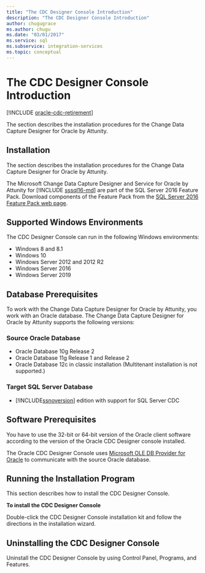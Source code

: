 ```yaml
---
title: "The CDC Designer Console Introduction"
description: "The CDC Designer Console Introduction"
author: chugugrace
ms.author: chugu
ms.date: "03/01/2017"
ms.service: sql
ms.subservice: integration-services
ms.topic: conceptual
---
```

# The CDC Designer Console Introduction

[!INCLUDE [oracle-cdc-retirement](../includes/attunity-oracle-cdc-retirement.md)]

  The section describes the installation procedures for the Change Data Capture Designer for Oracle by Attunity.  
  
## Installation  
 The section describes the installation procedures for the Change Data Capture Designer for Oracle by Attunity.  
  
 The Microsoft Change Data Capture Designer and Service for Oracle by Attunity for [!INCLUDE [sssql16-md](../../includes/sssql16-md.md)] are part of the SQL Server 2016 Feature Pack. Download components of the Feature Pack from the [SQL Server 2016 Feature Pack web page](https://www.microsoft.com/download/details.aspx?id=56833).  
  
## Supported Windows Environments  
 The CDC Designer Console can run in the following Windows environments:  
  
-   Windows 8 and 8.1  
-   Windows 10  
-   Windows Server 2012 and 2012 R2
-   Windows Server 2016
- Windows Server 2019

## Database Prerequisites  
 To work with the Change Data Capture Designer for Oracle by Attunity, you work with an Oracle database. The Change Data Capture Designer for Oracle by Attunity supports the following versions:  
  
### Source Oracle Database
  
- Oracle Database 10g Release 2
- Oracle Database 11g Release 1 and Release 2
- Oracle Database 12c in classic installation (Multitenant installation is not supported.)  

### Target SQL Server Database
  
-   [!INCLUDE[ssnoversion](../../includes/ssnoversion-md.md)] edition with support for SQL Server CDC  
  
## Software Prerequisites  

You have to use the 32-bit or 64-bit version of the Oracle client software according to the version of the Oracle CDC Designer console installed.

The Oracle CDC Designer Console uses [Microsoft OLE DB Provider for Oracle](../../ado/guide/appendixes/microsoft-ole-db-provider-for-oracle.md) to communicate with the source Oracle database.  
  
## Running the Installation Program  
 This section describes how to install the CDC Designer Console.  
  
 **To install the CDC Designer Console**  
  
 Double-click the CDC Designer Console installation kit and follow the directions in the installation wizard.  
  
## Uninstalling the CDC Designer Console  
 Uninstall the CDC Designer Console by using Control Panel, Programs, and Features.  
  
